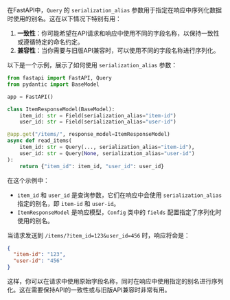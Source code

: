 在FastAPI中，`Query` 的 `serialization_alias` 参数用于指定在响应中序列化数据时使用的别名。这在以下情况下特别有用：

1. **一致性**：你可能希望在API请求和响应中使用不同的字段名称，以保持一致性或遵循特定的命名约定。
2. **兼容性**：当你需要与旧版API兼容时，可以使用不同的字段名称进行序列化。

以下是一个示例，展示了如何使用 `serialization_alias` 参数：

```python
from fastapi import FastAPI, Query
from pydantic import BaseModel

app = FastAPI()

class ItemResponseModel(BaseModel):
    item_id: str = Field(serialization_alias="item-id")
    user_id: str = Field(serialization_alias="user-id")

@app.get("/items/", response_model=ItemResponseModel)
async def read_items(
    item_id: str = Query(..., serialization_alias="item-id"),
    user_id: str = Query(None, serialization_alias="user-id")
):
    return {"item_id": item_id, "user_id": user_id}
```

在这个示例中：

- `item_id` 和 `user_id` 是查询参数，它们在响应中会使用 `serialization_alias` 指定的别名，即 `item-id` 和 `user-id`。
- `ItemResponseModel` 是响应模型，`Config` 类中的 `fields` 配置指定了序列化时使用的别名。

当请求发送到 `/items/?item_id=123&user_id=456` 时，响应将会是：

```json
{
  "item-id": "123",
  "user-id": "456"
}
```

这样，你可以在请求中使用原始字段名称，同时在响应中使用指定的别名进行序列化。这在需要保持API的一致性或与旧版API兼容时非常有用。